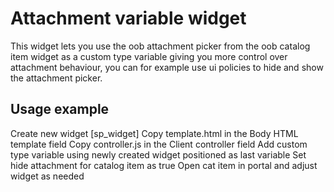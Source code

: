 # Attachment variable widget

This widget lets you use the oob attachment picker from the oob catalog item widget as a custom type variable giving you more control over attachment behaviour, you can for example use ui policies to hide and show the attachment picker. 

## Usage example

Create new widget [sp_widget]
Copy template.html in the Body HTML template field
Copy controller.js in the Client controller field
Add custom type variable using newly created widget positioned as last variable
Set hide attachment for catalog item as true
Open cat item in portal and adjust widget as needed
